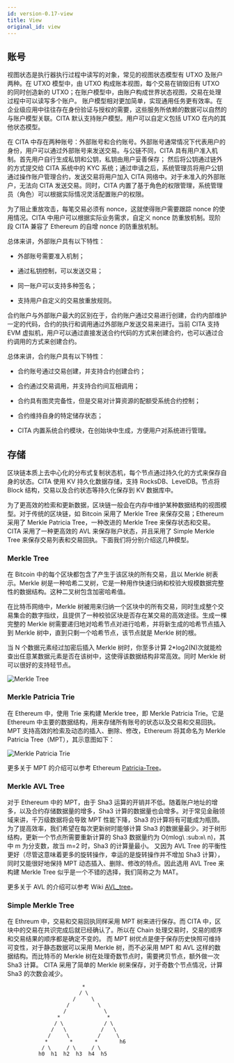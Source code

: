 ```yaml
---
id: version-0.17-view
title: View
original_id: view
---
```

## 账号

视图状态是执行器执行过程中读写的对象，常见的视图状态模型有 UTXO 及账户两种。在 UTXO 模型中，由 UTXO 构成账本视图，每个交易在销毁旧有 UTXO 的同时创造新的 UTXO；在账户模型中，由账户构成世界状态视图，交易在处理过程中可以读写多个账户。 账户模型相对更加简单，实现通用任务更有效率。在企业级应用中往往存在身份验证与授权的需要，这些服务所依赖的数据可以自然的与账户模型关联。CITA 默认支持账户模型。用户可以自定义包括 UTXO 在内的其他状态模型。

在 CITA 中存在两种账号：外部账号和合约账号。外部账号通常情况下代表用户的身份，用户可以通过外部账号来发送交易。与公链不同，CITA 具有用户准入机制。首先用户自行生成私钥和公钥，私钥由用户妥善保存； 然后将公钥通过链外的方式提交给 CITA 系统中的 KYC 系统；通过申请之后，系统管理员将用户公钥通过操作账户管理合约，发送交易将用户加入 CITA 网络中。对于未准入的外部账户，无法向 CITA 发送交易。同时，CITA 内置了基于角色的权限管理，系统管理员（角色）可以根据实际情况灵活配置账户的权限。

为了阻止重放攻击，每笔交易必须有 nonce，这就使得账户需要跟踪 nonce 的使用情况。CITA 中用户可以根据实际业务需求，自定义 nonce 防重放机制。现阶段 CITA 兼容了 Ethereum 的自增 nonce 的防重放机制。

总体来讲，外部账户具有以下特性：

- 外部账号需要准入机制；

- 通过私钥控制，可以发送交易；

- 同一账户可以支持多种签名；

- 支持用户自定义的交易放重放规则。

合约账户与外部账户最大的区别在于，合约账户通过交易进行创建，合约内部维护一定的代码，合约的执行和调用通过外部账户发送交易来进行。当前 CITA 支持 EVM 虚拟机，用户可以通过直接发送合约代码的方式来创建合约，也可以通过合约调用的方式来创建合约。

总体来讲，合约账户具有以下特性：

- 合约账号通过交易创建，并支持合约创建合约；

- 合约通过交易调用，并支持合约间互相调用；

- 合约具有图灵完备性，但是交易对计算资源的配额受系统合约控制；

- 合约维持自身的特定储存状态；

- CITA 内置系统合约模块，在创始块中生成，方便用户对系统进行管理。

## 存储

区块链本质上去中心化的分布式复制状态机，每个节点通过持久化的方式来保存自身的状态。CITA 使用 KV 持久化数据存储，支持 RocksDB、LevelDB。节点将 Block 结构，交易以及合约状态等持久化保存到 KV 数据库中。

为了更高效的检索和更新数据，区块链一般会在内存中维护某种数据结构的视图模型。对于传统的区块链，如 Bitcoin 采用了 Merkle Tree 来保存交易；Ethereum 采用了 Merkle Patricia Tree，一种改进的 Merkle Tree 来保存状态和交易。 CITA 采用了一种更高效的 AVL 来保存账户状态，并且采用了 Simple Merkle Tree 来保存交易列表和交易回执。下面我们将分别介绍这几种模型。

### Merkle Tree

在 Bitcoin 中的每个区块都包含了产生于该区块的所有交易，且以 Merkle 树表示。Merkle 树是一种哈希二叉树，它是一种用作快速归纳和校验大规模数据完整性的数据结构。这种二叉树包含加密哈希值。

在比特币网络中，Merkle 树被用来归纳一个区块中的所有交易，同时生成整个交易集合的数字指纹，且提供了一种校验区块是否存在某交易的高效途径。生成一棵完整的 Merkle 树需要递归地对哈希节点对进行哈希，并将新生成的哈希节点插入到 Merkle 树中，直到只剩一个哈希节点，该节点就是 Merkle 树的根。

当 N 个数据元素经过加密后插入 Merkle 树时，你至多计算 2\*log2(N)次就能检查出任意某数据元素是否在该树中，这使得该数据结构非常高效。同时 Merkle 树可以很好的支持轻节点。

![Merkle Tree](../cita-assets/merkle-tree.png)

### Merkle Patricia Trie

在 Ethereum 中，使用 Trie 来构建 Merkle tree，即 Merkle Patricia Trie。它是 Ethereum 中主要的数据结构，用来存储所有账号的状态以及交易和交易回执。MPT 支持高效的检索及动态的插入、删除、修改，Ethereum 将其命名为 Merkle Patricia Tree（MPT），其示意图如下：

![Merkle Patricia Trie](../cita-assets/merkle-patricia-trie.png)

更多关于 MPT 的介绍可以参考 Ethereum [Patricia-Tree](https://github.com/ethereum/wiki/wiki/Patricia-Tree)。

### Merkle AVL Tree

对于 Ethereum 中的 MPT，由于 Sha3 运算的开销并不低。随着账户地址的增多，以及合约存储数据量的增多，Sha3 计算的数据量也会增多。对于常见金融领域来讲，千万级数据将会导致 MPT 性能下降，Sha3 的计算将有可能成为瓶颈。 为了提高效率，我们希望在每次更新树时能够计算 Sha3 的数据量最少。对于树形结构，更新一个节点所需要重新计算的 Sha3 数据量约为 O(mlog\ :sub:`m`\ n)，其中 m 为分支数，故当 m=2 时，Sha3 的计算量最小。 又因为 AVL Tree 的平衡性更好（尽管这意味着更多的旋转操作，幸运的是旋转操作并不增加 Sha3 计算），同时又能很好地保持 MPT 动态插入、删除、修改的特点。因此选用 AVL Tree 来构建 Merkle Tree 似乎是一个不错的选择，我们简称之为 MAT。

更多关于 AVL 的介绍可以参考 Wiki [AVL_tree](https://en.wikipedia.org/wiki/AVL_tree)。

### Simple Merkle Tree

在 Ethreum 中，交易和交易回执同样采用 MPT 树来进行保存。而 CITA 中，区块中的交易在共识完成后就已经确认了。所以在 Chain 处理交易时，交易的顺序和交易结果的顺序都是确定不变的。 而 MPT 树优点是便于保存历史快照可维持可变性，对于静态数据可以采用 Merkle 树，而不必采用 MPT 和 AVL 这样的数据结构。而比特币的 Merkle 树在处理奇数节点时，需要拷贝节点，额外做一次 Sha3 计算。 CITA 采用了简单的 Merkle 树来保存，对于奇数个节点情况，计算 Sha3 的次数会减少。

                            *
                           / \
                         /     \
                       /         \
                      /            \
                    *               *
                   / \             / \
                  /   \           /   \
                 /     \         /     \
                *       *       *       h6
               / \     / \     / \
              h0  h1  h2  h3  h4  h5
